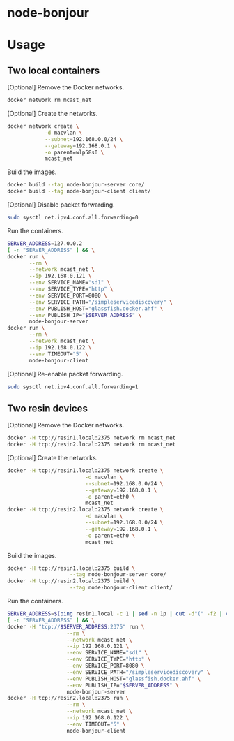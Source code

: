 # node-bonjour

# Usage
## Two local containers

[Optional] Remove the Docker networks.
```bash
docker network rm mcast_net
```

[Optional] Create the networks.
```bash
docker network create \
            -d macvlan \
            --subnet=192.168.0.0/24 \
            --gateway=192.168.0.1 \
            -o parent=wlp58s0 \
            mcast_net
```

Build the images.
```bash
docker build --tag node-bonjour-server core/
docker build --tag node-bonjour-client client/
```

[Optional] Disable packet forwarding.
```bash
sudo sysctl net.ipv4.conf.all.forwarding=0
```

Run the containers.
```bash
SERVER_ADDRESS=127.0.0.2
[ -n "SERVER_ADDRESS" ] && \
docker run \
       --rm \
       --network mcast_net \
       --ip 192.168.0.121 \
       --env SERVICE_NAME="sd1" \
       --env SERVICE_TYPE="http" \
       --env SERVICE_PORT=8080 \
       --env SERVICE_PATH="/simpleservicediscovery" \
       --env PUBLISH_HOST="glassfish.docker.ahf" \
       --env PUBLISH_IP="$SERVER_ADDRESS" \
       node-bonjour-server
docker run \
       --rm \
       --network mcast_net \
       --ip 192.168.0.122 \
       --env TIMEOUT="5" \
       node-bonjour-client
```

[Optional] Re-enable packet forwarding.
```bash
sudo sysctl net.ipv4.conf.all.forwarding=1
```


## Two resin devices

[Optional] Remove the Docker networks.
```bash
docker -H tcp://resin1.local:2375 network rm mcast_net
docker -H tcp://resin2.local:2375 network rm mcast_net
```

[Optional] Create the networks.
```bash
docker -H tcp://resin1.local:2375 network create \
                         -d macvlan \
                         --subnet=192.168.0.0/24 \
                         --gateway=192.168.0.1 \
                         -o parent=eth0 \
                         mcast_net
docker -H tcp://resin2.local:2375 network create \
                         -d macvlan \
                         --subnet=192.168.0.0/24 \
                         --gateway=192.168.0.1 \
                         -o parent=eth0 \
                         mcast_net
```

Build the images.
```bash
docker -H tcp://resin1.local:2375 build \
                    --tag node-bonjour-server core/
docker -H tcp://resin2.local:2375 build \
                    --tag node-bonjour-client client/
```

Run the containers.
```bash
SERVER_ADDRESS=$(ping resin1.local -c 1 | sed -n 1p | cut -d"(" -f2 | cut -d")" -f1)
[ -n "SERVER_ADDRESS" ] && \
docker -H "tcp://$SERVER_ADDRESS:2375" run \
                   --rm \
                   --network mcast_net \
                   --ip 192.168.0.121 \
                   --env SERVICE_NAME="sd1" \
                   --env SERVICE_TYPE="http" \
                   --env SERVICE_PORT=8080 \
                   --env SERVICE_PATH="/simpleservicediscovery" \
                   --env PUBLISH_HOST="glassfish.docker.ahf" \
                   --env PUBLISH_IP="$SERVER_ADDRESS" \
                   node-bonjour-server
docker -H tcp://resin2.local:2375 run \
                   --rm \
                   --network mcast_net \
                   --ip 192.168.0.122 \
                   --env TIMEOUT="5" \
                   node-bonjour-client
```

